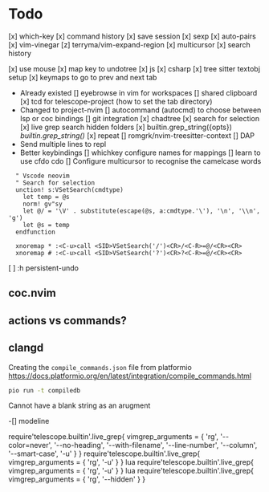 # Todo
[x] which-key
[x] command history
[x] save session
[x] sexp
[x] auto-pairs
[x] vim-vinegar
[z] terryma/vim-expand-region
[x] multicursor
[x] search history

[x] use mouse
[x] map key to undotree
[x] js
[x] csharp
[x] tree sitter textobj setup
[x] keymaps to go to prev and next tab
  - Already existed
[] eyebrowse in vim for workspaces
[] shared clipboard
[x] tcd for telescope-project (how to set the tab directory)
  - Changed to project-nvim
[] autocommand (autocmd) to choose between lsp or coc bindings
[] git integration
[x] chadtree
[x] search for selection
[x] live grep search hidden folders
[x] builtin.grep_string({opts})                            *builtin.grep_string()*
[x] repeat
[] romgrk/nvim-treesitter-context
[] DAP 
  - Send multiple lines to repl
  - Better keybindings
[] whichkey configure names for mappings
[] learn to use cfdo cdo
[] Configure multicursor to recognise the camelcase words

```viml
  " Vscode neovim
  " Search for selection
  unction! s:VSetSearch(cmdtype)
    let temp = @s
    norm! gv"sy
    let @/ = '\V' . substitute(escape(@s, a:cmdtype.'\'), '\n', '\\n', 'g')
    let @s = temp
  endfunction

  xnoremap * :<C-u>call <SID>VSetSearch('/')<CR>/<C-R>=@/<CR><CR>
  xnoremap # :<C-u>call <SID>VSetSearch('?')<CR>?<C-R>=@/<CR><CR>

```

[ ] :h persistent-undo

## coc.nvim
## actions vs commands?

## clangd

Creating the `compile_commands.json` file from platformio
https://docs.platformio.org/en/latest/integration/compile_commands.html

```bash
pio run -t compiledb
```

Cannot have a blank string as an arugment



-[] modeline


require'telescope.builtin'.live_grep{ vimgrep_arguments = { 'rg', '--color=never', '--no-heading', '--with-filename', '--line-number', '--column', '--smart-case', '-u' } }
require'telescope.builtin'.live_grep{ vimgrep_arguments = { 'rg',  '-u' } }
lua require'telescope.builtin'.live_grep{ vimgrep_arguments = { 'rg',  '-u' } }
lua require'telescope.builtin'.live_grep{ vimgrep_arguments = { 'rg',  '--hidden' } }

